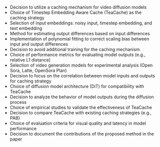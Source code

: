 - Decision to utilize a caching mechanism for video diffusion models
- Choice of Timestep Embedding Aware Cache (TeaCache) as the caching strategy
- Selection of input embeddings: noisy input, timestep embedding, and text embedding
- Method for estimating output differences based on input differences
- Implementation of polynomial fitting to correct scaling bias between input and output differences
- Decision to avoid additional training for the caching mechanism
- Choice of performance metrics for evaluating model outputs (e.g., relative L1 distance)
- Selection of video generation models for experimental analysis (Open Sora, Latte, OpenSora Plan)
- Decision to focus on the correlation between model inputs and outputs for caching strategy
- Choice of diffusion model architecture (DiT) for compatibility with TeaCache
- Decision to analyze the behavior of model outputs during the diffusion process
- Choice of empirical studies to validate the effectiveness of TeaCache
- Decision to compare TeaCache with existing caching strategies (e.g., PAB)
- Choice of evaluation criteria for visual quality and latency in model performance
- Decision to document the contributions of the proposed method in the paper